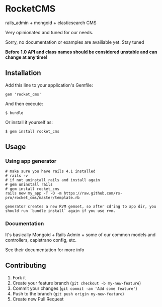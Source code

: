 # RocketCMS

rails_admin + mongoid + elasticsearch CMS

Very opinionated and tuned for our needs.

Sorry, no documentation or examples are availiable yet. Stay tuned

**Before 1.0 API and class names should be considered unstable and can change at
any time!**

## Installation

Add this line to your application's Gemfile:

    gem 'rocket_cms'

And then execute:

    $ bundle

Or install it yourself as:

    $ gem install rocket_cms

## Usage

### Using app generator

    # make sure you have rails 4.1 installed
    # rails -v
    # if not uninstall rails and install again
    # gem uninstall rails
    # gem install rocket_cms
    rails new my_app -T -O -m https://raw.github.com/rs-pro/rocket_cms/master/template.rb

    generator creates a new RVM gemset, so after cd'ing to app dir, you should run `bundle install` again if you use rvm.

### Documentation

It's basically Mongoid + Rails Admin + some of our common models and controllers, capistrano config, etc.

See their documentation for more info

## Contributing

1. Fork it
2. Create your feature branch (`git checkout -b my-new-feature`)
3. Commit your changes (`git commit -am 'Add some feature'`)
4. Push to the branch (`git push origin my-new-feature`)
5. Create new Pull Request

